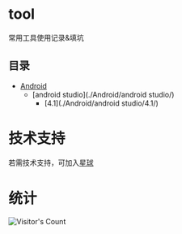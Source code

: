 # tool
常用工具使用记录&填坑
## 目录
<!-- DIRECTORY INDEX START -->
- [Android](./Android/)
  - [android studio](./Android/android studio/)
    - [4.1](./Android/android studio/4.1/)
<!-- DIRECTORY INDEX END -->



# 技术支持
若需技术支持，可加入[星球](https://t.zsxq.com/071NJKjZb)  

# 统计
![Visitor's Count](https://profile-counter.glitch.me/Humenger_tool/count.svg) 

